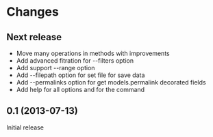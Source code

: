 Changes
=======

Next release
------------

* Move many operations in methods with improvements
* Add advanced fitration for --filters option
* Add support --range option
* Add --filepath option for set file for save data
* Add --permalinks option for get models.permalink decorated fields
* Add help for all options and for the command

0.1 (2013-07-13)
----------------

Initial release
